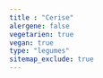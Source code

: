 ```yaml
---
title : "Cerise"
alergene: false
vegetarien: true
vegan: true
type: "legumes"
sitemap_exclude: true
--- 
```

